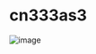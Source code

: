# cn333as3

![image](https://user-images.githubusercontent.com/60337933/158364477-ddaa166d-bed6-484b-9110-4d6f73da0fb2.png)
